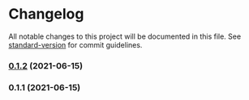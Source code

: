 # Changelog

All notable changes to this project will be documented in this file. See [standard-version](https://github.com/conventional-changelog/standard-version) for commit guidelines.

### [0.1.2](https://github.com/notGonim/instaGo/compare/v0.1.1...v0.1.2) (2021-06-15)

### 0.1.1 (2021-06-15)
